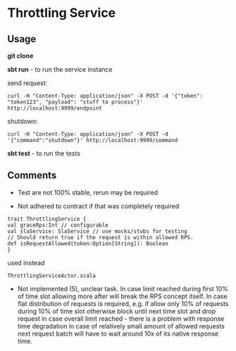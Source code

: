 # Throttling Service


## Usage

**git clone** 

**sbt run** - to run the service instance

send request:
```
curl -H "Content-Type: application/json" -X POST -d '{"token": "token123", "payload": "stuff to process"}' http://localhost:9999/endpoint
```

shutdown:
```
curl -H "Content-Type: application/json" -X POST -d '{"command":"shutdown"}' http://localhost:9999/command
```


**sbt test** - to run the tests

## Comments
 * Test are not 100% stable, rerun may be required

 * Not adhered to contract if that was completely required
 ```
 trait ThrottlingService {
 val graceRps:Int // configurable
 val slaService: SlaService // use mocks/stubs for testing
 // Should return true if the request is within allowed RPS.
 def isRequestAllowed(token:Option[String]): Boolean
 }
 ```
 
 used instead 
 
 ```
 ThrottlingServiceActor.scala
 ```
 
 * Not implemented (5), unclear task. In case limit reached during first 10% of time slot allowing more after will break the RPS concept itself.
    In case flat distribution of requests is required, e.g. if allow only 10% of requests during 10% of time slot otherwise block until next time slot
     and drop request in case overall limit reached - there is a problem with response time degradation in case of relatively small amount of allowed requests
      next request batch will have to wait around 10x of its native response time. 
 
